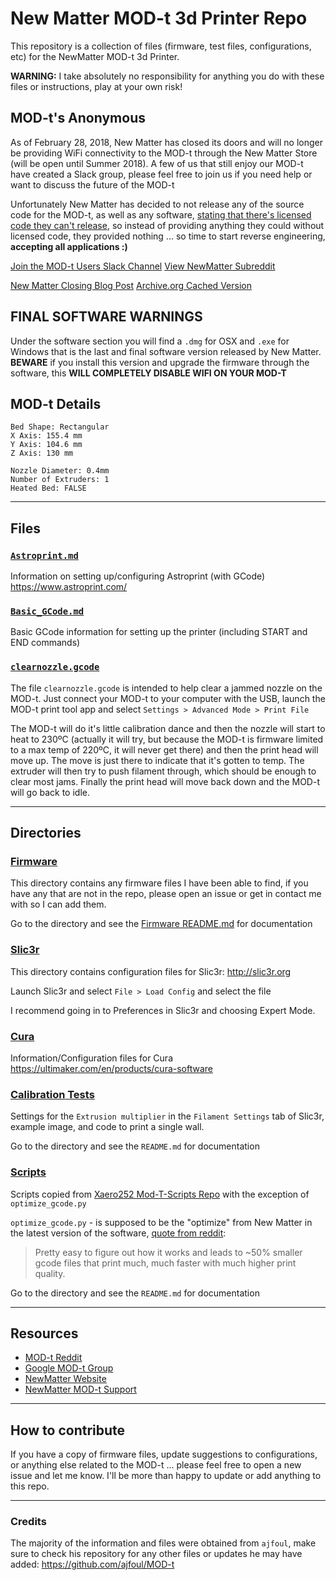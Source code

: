 New Matter MOD-t 3d Printer Repo
================================

This repository is a collection of files (firmware, test files, configurations, etc) for the NewMatter MOD-t 3d Printer.

**WARNING:** I take absolutely no responsibility for anything you do with these files or instructions, play at your own risk!

MOD-t's Anonymous
---------------
As of February 28, 2018, New Matter has closed its doors and will no longer be providing WiFi connectivity to the MOD-t through the New Matter Store (will be open until Summer 2018).  A few of us that still enjoy our MOD-t have created a Slack group, please feel free to join us if you need help or want to discuss the future of the MOD-t

Unfortunately New Matter has decided to not release any of the source code for the MOD-t, as well as any software, [stating that there's licensed code they can't release](https://www.reddit.com/r/newmatter/comments/7xly0q/request_for_unewmatter_open_source_modt_firmware/), so instead of providing anything they could without licensed code, they provided nothing ... so time to start reverse engineering, **accepting all applications :)**

[Join the MOD-t Users Slack Channel](https://join.slack.com/t/modt-users/shared_invite/enQtMzIyNjUyMDQwMjc2LWUzOWMxNWQxNjYwZTlkYTkzZGY5ZDJlZTJjNGIwMTFlYzMzODczYmViNmJmZmJkY2RmOTNmOTg4NmE0YzZiN2E)
[View NewMatter Subreddit](https://www.reddit.com/r/newmatter/)

[New Matter Closing Blog Post](https://newmatter.com/blog/permanent-closure/)
[Archive.org Cached Version](https://web.archive.org/web/20180301202219/https://newmatter.com/blog/permanent-closure/)

FINAL SOFTWARE WARNINGS
-----------------------
Under the software section you will find a `.dmg` for OSX and `.exe` for Windows that is the last and final software version released by New Matter. **BEWARE** if you install this version and upgrade the firmware through the software, this **WILL COMPLETELY DISABLE WIFI ON YOUR MOD-T**

MOD-t Details
-------------

```
Bed Shape: Rectangular
X Axis: 155.4 mm
Y Axis: 104.6 mm
Z Axis: 130 mm

Nozzle Diameter: 0.4mm
Number of Extruders: 1
Heated Bed: FALSE
```

---

Files
-----

### [`Astroprint.md`](https://github.com/tripflex/MOD-t/tree/master/Astroprint.md)

Information on setting up/configuring Astroprint (with GCode) https://www.astroprint.com/

### [`Basic_GCode.md`](https://github.com/tripflex/MOD-t/tree/master/Basic_GCode.md)

Basic GCode information for setting up the printer (including START and END commands)

### [`clearnozzle.gcode`](https://github.com/tripflex/MOD-t/tree/master/clearnozzle.gcode)

The file `clearnozzle.gcode` is intended to help clear a jammed nozzle on the MOD-t. Just connect your MOD-t to your computer with the USB, launch the MOD-t print tool app and select `Settings > Advanced Mode > Print File`

The MOD-t will do it's little calibration dance and then the nozzle will start to heat to 230ºC (actually it will try, but because the MOD-t is firmware limited to a max temp of 220ºC, it will never get there) and then the print head will move up. The move is just there to indicate that it's gotten to temp. The extruder will then try to push filament through, which should be enough to clear most jams. Finally the print head will move back down and the MOD-t will go back to idle.

---

Directories
-----------

### [Firmware](https://github.com/tripflex/MOD-t/tree/master/firmware)

This directory contains any firmware files I have been able to find, if you have any that are not in the repo, please open an issue or get in contact me with so I can add them.

Go to the directory and see the [Firmware README.md](https://github.com/tripflex/MOD-t/tree/master/firmware) for documentation

### [Slic3r](https://github.com/tripflex/MOD-t/tree/master/Slic3r)

This directory contains configuration files for Slic3r: http://slic3r.org

Launch Slic3r and select `File > Load Config` and select the file

I recommend going in to Preferences in Slic3r and choosing Expert Mode.

### [Cura](https://github.com/tripflex/MOD-t/tree/master/Cura)

Information/Configuration files for Cura https://ultimaker.com/en/products/cura-software

### [Calibration Tests](https://github.com/tripflex/MOD-t/tree/master/Calibration%20Tests)

Settings for the `Extrusion multiplier` in the `Filament Settings` tab of Slic3r, example image, and code to print a single wall.

Go to the directory and see the `README.md` for documentation

### [Scripts](https://github.com/tripflex/MOD-t/tree/master/scripts)

Scripts copied from [Xaero252 Mod-T-Scripts Repo](https://github.com/Xaero252/Mod-T-Scripts) with the exception of `optimize_gcode.py`

`optimize_gcode.py` - is supposed to be the "optimize" from New Matter in the latest version of the software, [quote from reddit](https://www.reddit.com/r/newmatter/comments/7xly0q/request_for_unewmatter_open_source_modt_firmware/):
> Pretty easy to figure out how it works and leads to ~50% smaller gcode files that print much, much faster with much higher print quality.

Go to the directory and see the `README.md` for documentation

---

Resources
---------

-	[MOD-t Reddit](http://www.reddit.com/r/newmatter)
-	[Google MOD-t Group](https://groups.google.com/forum/?#!forum/mod-t)
-	[NewMatter Website](http://www.newmatter.com)
-	[NewMatter MOD-t Support](http://support.newmatter.com)

---

How to contribute
-----------------

If you have a copy of firmware files, update suggestions to configurations, or anything else related to the MOD-t ... please feel free to open a new issue and let me know. I'll be more than happy to update or add anything to this repo.

---

### Credits

The majority of the information and files were obtained from `ajfoul`, make sure to check his repository for any other files or updates he may have added: https://github.com/ajfoul/MOD-t
